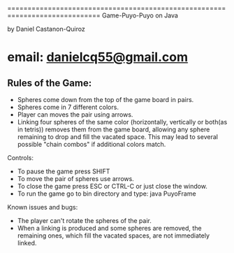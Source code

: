 
=============================================================================
Game-Puyo-Puyo on Java

by Daniel Castanon-Quiroz

email: danielcq55@gmail.com
=============================================================================

Rules of the Game: 
---------------

* Spheres come down from the top of the game board in pairs. 
* Spheres come in  7 different colors.
* Player can moves the pair using arrows.
* Linking four spheres of the same color (horizontally, vertically or both(as in tetris)) removes them from the game board, allowing any sphere remaining to drop and fill the vacated space. 
This may lead to several possible "chain combos" if additional colors match. 

Controls:

*  To pause the game press SHIFT
*  To move the pair of spheres use arrows.
*  To close the game press ESC or CTRL-C or just close the window.
*  To run the game go to bin directory and type: java PuyoFrame

Known issues and bugs:

* The player can't rotate the spheres of the pair.
* When a linking is produced and some spheres are removed, the remaining ones, which fill the vacated spaces, are not immediately linked.
 
